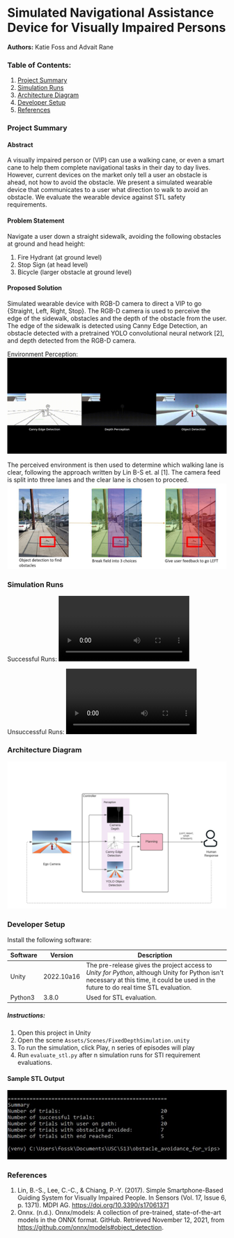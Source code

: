 # Simulated Navigational Assistance Device for Visually Impaired Persons
**Authors:** Katie Foss and Advait Rane
### Table of Contents:
1. [Project Summary](#ProjectSummary)
2. [Simulation Runs](#SimulationRuns)
3. [Architecture Diagram](#ArchitectureDiagram)
4. [Developer Setup](#DeveloperSetup)
5. [References](#References)

### Project Summary
#### Abstract
A visually impaired person or (VIP) can use a walking cane, or even a smart cane to help them
complete navigational tasks in their day to day lives. However, current devices on the market only tell a user an obstacle
is ahead, not how to avoid the obstacle. We present a simulated wearable device that communicates to a user what 
direction to walk to avoid an obstacle. We evaluate the wearable device against STL safety requirements.

#### Problem Statement
Navigate a user down a straight sidewalk, avoiding the following obstacles at ground and head height:
1. Fire Hydrant (at ground level)
2. Stop Sign (at head level)
3. Bicycle (larger obstacle at ground level)

#### Proposed Solution
Simulated wearable device with RGB-D camera to direct a VIP to go {Straight, Left, Right, Stop}. 
The RGB-D camera is used to perceive the edge of the sidewalk, obstacles and the depth of the obstacle from the user.
The edge of the sidewalk is detected using Canny Edge Detection, an obstacle detected with a pretrained YOLO convolutional neural network [2], 
and depth detected from the RGB-D camera.

Environment Perception:
![Perception Gif](ReadmeResources/Perception.gif)

The perceived environment is then used to determine which walking lane is clear, following the approach written by Lin B-S et. al [1].
The camera feed is split into three lanes and the clear lane is chosen to proceed.
![Path Planning Image](ReadmeResources/path_planning.JPG)

### Simulation Runs
Successful Runs: ![Successful Runs Video](ReadmeResources/DemosAllSuccess.mp4)

Unsuccessful Runs: ![Unsuccessful Runs Video](ReadmeResources/CrashLandings.mp4)


### Architecture Diagram
![Architecture Diagram](ReadmeResources/Object%20Avoidance%20Architecture.jpeg)

### Developer Setup

Install the following software:

| Software |Version| Description                                                                                                                                                                            |
|----------|---|----------------------------------------------------------------------------------------------------------------------------------------------------------------------------------------|
| Unity    | 2022.10a16| The pre-release gives the project access to *Unity for Python*, although Unity for Python isn't necessary at this time, it could be used in the future to do real time STL evaluation. |
| Python3  |3.8.0| Used for STL evaluation.                                                                                                                                                               |


##### Instructions:
1. Open this project in Unity
2. Open the scene `Assets/Scenes/FixedDepthSimulation.unity`
3. To run the simulation, click Play, n series of episodes will play
4. Run `evaluate_stl.py` after n simulation runs for STl requirement evaluations.

#### Sample STL Output
![Sample STL Output Image](ReadmeResources/stl.JPG)

### References
1. Lin, B.-S., Lee, C.-C., & Chiang, P.-Y. (2017). Simple Smartphone-Based Guiding System for Visually Impaired People. In Sensors (Vol. 17, Issue 6, p. 1371). MDPI AG. https://doi.org/10.3390/s17061371
2. Onnx. (n.d.). Onnx/models: A collection of pre-trained, state-of-the-art models in the ONNX format. GitHub. Retrieved November 12, 2021, from https://github.com/onnx/models#object_detection. 



